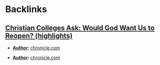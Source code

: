
# Backlinks
## [Christian Colleges Ask: Would God Want Us to Reopen? (highlights)](<Christian Colleges Ask: Would God Want Us to Reopen? (highlights).md>)
- **[Author](<Author.md>):** [chronicle.com](<chronicle.com.md>)

- **[Author](<Author.md>):** [chronicle.com](<chronicle.com.md>)

